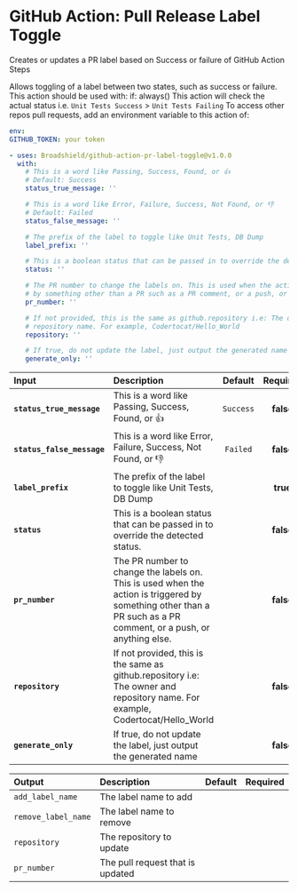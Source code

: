 <!-- start title -->

# GitHub Action: Pull Release Label Toggle

<!-- end title -->
<!-- start description -->

Creates or updates a PR label based on Success or failure of GitHub Action Steps

<!-- end description -->

Allows toggling of a label between two states, such as success or failure.
This action should be used with: if: always()
This action will check the actual status
i.e. `Unit Tests Success` > `Unit Tests Failing`
To access other repos pull requests, add an environment variable to this action of:

```yaml
env:
GITHUB_TOKEN: your token
```

<!-- start contents -->
<!-- end contents -->
<!-- start usage -->

```yaml
- uses: Broadshield/github-action-pr-label-toggle@v1.0.0
  with:
    # This is a word like Passing, Success, Found, or 👍
    # Default: Success
    status_true_message: ''

    # This is a word like Error, Failure, Success, Not Found, or 👎
    # Default: Failed
    status_false_message: ''

    # The prefix of the label to toggle like Unit Tests, DB Dump
    label_prefix: ''

    # This is a boolean status that can be passed in to override the detected status.
    status: ''

    # The PR number to change the labels on. This is used when the action is triggered
    # by something other than a PR such as a PR comment, or a push, or anything else.
    pr_number: ''

    # If not provided, this is the same as github.repository i.e: The owner and
    # repository name. For example, Codertocat/Hello_World
    repository: ''

    # If true, do not update the label, just output the generated name
    generate_only: ''
```

<!-- end usage -->
<!-- start inputs -->

| **Input**                  | **Description**                                                                                                                                                  | **Default** | **Required** |
| :------------------------- | :--------------------------------------------------------------------------------------------------------------------------------------------------------------- | :---------: | :----------: |
| **`status_true_message`**  | This is a word like Passing, Success, Found, or 👍                                                                                                               |  `Success`  |  **false**   |
| **`status_false_message`** | This is a word like Error, Failure, Success, Not Found, or 👎                                                                                                    |  `Failed`   |  **false**   |
| **`label_prefix`**         | The prefix of the label to toggle like Unit Tests, DB Dump                                                                                                       |             |   **true**   |
| **`status`**               | This is a boolean status that can be passed in to override the detected status.                                                                                  |             |  **false**   |
| **`pr_number`**            | The PR number to change the labels on. This is used when the action is triggered by something other than a PR such as a PR comment, or a push, or anything else. |             |  **false**   |
| **`repository`**           | If not provided, this is the same as github.repository i.e: The owner and repository name. For example, Codertocat/Hello_World                                   |             |  **false**   |
| **`generate_only`**        | If true, do not update the label, just output the generated name                                                                                                 |             |  **false**   |

<!-- end inputs -->
<!-- start outputs -->

| **Output**          | **Description**                  | **Default** | **Required** |
| :------------------ | :------------------------------- | ----------- | ------------ |
| `add_label_name`    | The label name to add            |             |              |
| `remove_label_name` | The label name to remove         |             |              |
| `repository`        | The repository to update         |             |              |
| `pr_number`         | The pull request that is updated |             |              |

<!-- end outputs -->
<!-- start [.github/ghdocs/examples/] -->
<!-- end [.github/ghdocs/examples/] -->
